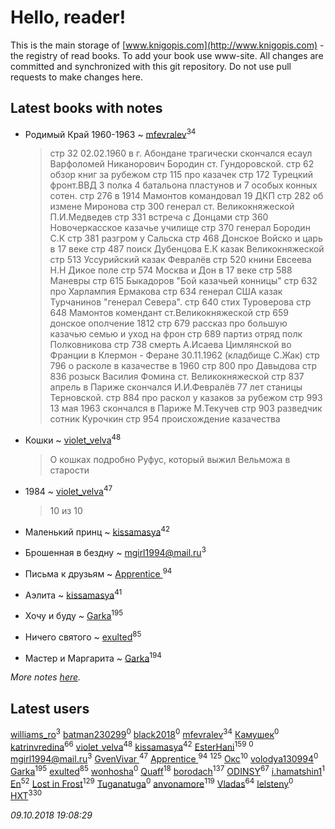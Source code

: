# Hello, reader!
This is the main storage of [www.knigopis.com](http://www.knigopis.com) - the registry of read books.
To add your book use www-site. All changes are committed and synchronized with this git repository.
Do not use pull requests to make changes here.


## Latest books with notes
* Родимый Край 1960-1963 ~ [mfevralev](users/140/140966150-vkontakte)<sup>34</sup>
    > стр 32 02.02.1960 в г. Абондане трагически скончался есаул Варфоломей Никанорович Бородин ст. Гундоровской.
    > стр 62 обзор книг за рубежом
    > стр 115 про казачек
    > стр 172 Турецкий фронт.ВВД 3 полка 4 батальона пластунов и 7 особых конных сотен.
    > стр 276 в 1914 Мамонтов командовал 19 ДКП
    > стр 282 об измене Миронова
    > стр 300 генерал ст. Великокняжеской П.И.Медведев
    > стр 331 встреча с Донцами
    > стр 360 Новочеркасское казачье училище
    > стр 370 генерал Бородин С.К
    > стр 381 разгром у Сальска
    > стр 468 Донское Войско и царь в 17 веке
    > стр 487 поиск Дубенцова Е.К казак Великокняжеской
    > стр 513 Уссурийский казак Февралёв
    > стр 520 книни Евсеева Н.Н Дикое поле
    > стр 574 Москва и Дон в 17 веке
    > стр 588 Маневры
    > стр 615 Быкадоров "Бой казачьей конницы"
    > стр 632 про Харлампия Ермакова 
    > стр 634 генерал США казак Турчанинов "генерал Севера".
    > стр 640 стих Туроверова
    > стр 648 Мамонтов комендант ст.Великокняжеской 
    > стр 659 донское ополчение 1812
    > стр 679 рассказ про большую казачью семью и уход на фрон
    > стр 689 партиз отряд полк Полковникова
    > стр 738 смерть А.Исаева Цимлянской во Франции в Клермон - Феране 30.11.1962 (кладбище С.Жак)
    > стр 796 о расколе в казачестве в 1960
    > стр 800 про Давыдова
    > стр 836 розыск Василия Фомина ст. Великокняжеской
    > стр 837 апрель в Париже скончался И.И.Февралёв 77 лет станицы Терновской.
    > стр 884 про раскол у казаков за рубежом
    > стр 993 13 мая 1963 скончался в Париже М.Текучев
    > стр 903 разведчик сотник Курочкин
    > стр 954 происхождение казачества

* Кошки ~ [violet_velva](users/116/116961712580551399099-google)<sup>48</sup>
    > О кошках подробно
    > Руфус, который выжил
    > Вельможа в старости

* 1984 ~ [violet_velva](users/116/116961712580551399099-google)<sup>47</sup>
    > 10 из 10

* Маленький принц ~ [kissamasya](users/684/68439978-vkontakte)<sup>42</sup>

* Брошенная в бездну ~ [mgirl1994@mail.ru](users/156/15641244064688722584-mailru)<sup>3</sup>

* Письма к друзьям ~ [Apprentice ](users/528/52821952-vkontakte)<sup>94</sup>

* Аэлита ~ [kissamasya](users/684/68439978-vkontakte)<sup>41</sup>

* Хочу и буду ~ [Garka](users/115/115753719718250012620-google)<sup>195</sup>

* Ничего святого ~ [exulted](users/100/100599204551896265722-google)<sup>85</sup>

* Мастер и Маргарита ~ [Garka](users/115/115753719718250012620-google)<sup>194</sup>


_More notes [here](latest_books_with_notes.md)._


## Latest users
[williams_ro](users/304/304635299-vkontakte)<sup>3</sup> 
[batman230299](users/144/144443310-vkontakte)<sup>0</sup> 
[black2018](users/248/24828980-yandex)<sup>0</sup> 
[mfevralev](users/140/140966150-vkontakte)<sup>34</sup> 
[Камушек](users/109/109779224099137306597-google)<sup>0</sup> 
[katrinvredina](users/233/2336755-vkontakte)<sup>66</sup> 
[violet_velva](users/116/116961712580551399099-google)<sup>48</sup> 
[kissamasya](users/684/68439978-vkontakte)<sup>42</sup> 
[EsterHani](users/305/30558181-vkontakte)<sup>159</sup> 
[](users/106/106794273725577737811-googleplus)<sup>0</sup> 
[mgirl1994@mail.ru](users/156/15641244064688722584-mailru)<sup>3</sup> 
[GvenVivar ](users/158/158266434925901-facebook)<sup>47</sup> 
[Apprentice ](users/528/52821952-vkontakte)<sup>94</sup> 
[](users/115/115826717712507836033-google)<sup>125</sup> 
[Окс](users/102/102536471289425216982-google)<sup>10</sup> 
[volodya130994](users/392/39260715-vkontakte)<sup>0</sup> 
[Garka](users/115/115753719718250012620-google)<sup>195</sup> 
[exulted](users/100/100599204551896265722-google)<sup>85</sup> 
[wonhosha](users/623/62393441-vkontakte)<sup>0</sup> 
[Quaff](users/122/12267158-vkontakte)<sup>18</sup> 
[borodach](users/157/15706320-vkontakte)<sup>137</sup> 
[ODINSY](users/100/100978570902186865324-google)<sup>67</sup> 
[i.hamatshin1](users/348/348527473-vkontakte)<sup>1</sup> 
[En](users/333/333646551-vkontakte)<sup>52</sup> 
[Lost in Frost](users/103/103293621948650602575-google)<sup>129</sup> 
[Tuganatuga](users/596/59644626-vkontakte)<sup>0</sup> 
[anvonamore](users/595/5957175-vkontakte)<sup>119</sup> 
[Vladas](users/107/107621344637148469804-google)<sup>64</sup> 
[lelsteny](users/163/163047065-vkontakte)<sup>0</sup> 
[HXT](users/100/100002563462782-facebook)<sup>330</sup> 


_09.10.2018 19:08:29_
